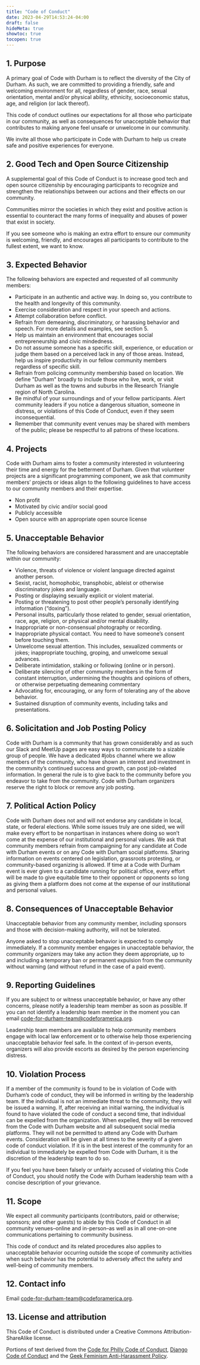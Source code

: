```yaml
---
title: "Code of Conduct"
date: 2023-04-29T14:53:24-04:00
draft: false
hideMeta: true
showtoc: true
tocopen: true
---
```


## 1. Purpose

A primary goal of Code with Durham is to reflect the diversity of the City of
Durham. As such, we are committed to providing a friendly, safe and welcoming
environment for all, regardless of gender, race, sexual orientation, mental
and/or physical ability, ethnicity, socioeconomic status, age, and religion (or
lack thereof).

This code of conduct outlines our expectations for all those who participate in
our community, as well as consequences for unacceptable behavior that
contributes to making anyone feel unsafe or unwelcome in our community.

We invite all those who participate in Code with Durham to help us create safe
and positive experiences for everyone.

## 2. Good Tech and Open Source Citizenship

A supplemental goal of this Code of Conduct is to increase good tech and open
source citizenship by encouraging participants to recognize and strengthen the
relationships between our actions and their effects on our community.

Communities mirror the societies in which they exist and positive action is
essential to counteract the many forms of inequality and abuses of power that
exist in society.

If you see someone who is making an extra effort to ensure our community is
welcoming, friendly, and encourages all participants to contribute to the
fullest extent, we want to know.

## 3. Expected Behavior

The following behaviors are expected and requested of all community members:

* Participate in an authentic and active way. In doing so, you contribute to the health and longevity of this community.
* Exercise consideration and respect in your speech and actions.
* Attempt collaboration before conflict.
* Refrain from demeaning, discriminatory, or harassing behavior and speech. For more details and examples, see section 5.
* Help us maintain an environment that encourages social entrepreneurship and civic mindedness.
* Do not assume someone has a specific skill, experience, or education or judge
  them based on a perceived lack in any of those areas. Instead, help us inspire
  productivity in our fellow community members regardless of specific skill.
* Refrain from policing community membership based on location. We define
  "Durham" broadly to include those who live, work, or visit Durham as well as
  the towns and suburbs in the Research Triangle region of North Carolina.
* Be mindful of your surroundings and of your fellow participants. Alert
  community leaders if you notice a dangerous situation, someone in distress, or
  violations of this Code of Conduct, even if they seem inconsequential.
* Remember that community event venues may be shared with members of the public;
  please be respectful to all patrons of these locations.

## 4. Projects

Code with Durham aims to foster a community interested in volunteering their
time and energy for the betterment of Durham. Given that volunteer projects are
a significant programming component, we ask that community members’ projects or
ideas align to the following guidelines to have access to our community members
and their expertise.

* Non profit
* Motivated by civic and/or social good
* Publicly accessible
* Open source with an appropriate open source license

## 5. Unacceptable Behavior

The following behaviors are considered harassment and are unacceptable within
our community:

* Violence, threats of violence or violent language directed against another
  person.
* Sexist, racist, homophobic, transphobic, ableist or otherwise discriminatory
  jokes and language.
* Posting or displaying sexually explicit or violent material.
* Posting or threatening to post other people’s personally identifying
  information (“doxing”).
* Personal insults, particularly those related to gender, sexual orientation,
  race, age, religion, or physical and/or mental disability.
* Inappropriate or non-consensual photography or recording.
* Inappropriate physical contact. You need to have someone’s consent before
  touching them.
* Unwelcome sexual attention. This includes, sexualized comments or jokes;
  inappropriate touching, groping, and unwelcome sexual advances.
* Deliberate intimidation, stalking or following (online or in person).
* Deliberate silencing of other community members in the form of constant
  interruption, undermining the thoughts and opinions of others, or otherwise
  perpetuating demeaning commentary
* Advocating for, encouraging, or any form of tolerating any of the above
  behavior.
* Sustained disruption of community events, including talks and presentations.

## 6. Solicitation and Job Posting Policy

Code with Durham is a community that has grown considerably and as such our
Slack and MeetUp pages are easy ways to communicate to a sizable group of
people. We have a dedicated #jobs channel where we allow members of the
community, who have shown an interest and investment in the community’s
continued success and growth, can post job-related information. In general the
rule is to give back to the community before you endeavor to take from the
community. Code with Durham organizers reserve the right to block or remove any
job posting.

## 7. Political Action Policy

Code with Durham does not and will not endorse any candidate in local, state, or
federal elections. While some issues truly are one sided, we will make every
effort to be nonpartisan in instances where doing so won’t come at the expense
of our institutional and personal values. We ask that community members refrain
from campaigning for any candidate at Code with Durham events or on any Code
with Durham social platforms. Sharing information on events centered on
legislation, grassroots protesting, or community-based organizing is allowed. If
time at a Code with Durham event is ever given to a candidate running for
political office, every effort will be made to give equitable time to their
opponent or opponents so long as giving them a platform does not come at the
expense of our institutional and personal values.

## 8. Consequences of Unacceptable Behavior

Unacceptable behavior from any community member, including sponsors and those
with decision-making authority, will not be tolerated.

Anyone asked to stop unacceptable behavior is expected to comply immediately. If
a community member engages in unacceptable behavior, the community organizers
may take any action they deem appropriate, up to and including a temporary ban
or permanent expulsion from the community without warning (and without refund in
the case of a paid event).

## 9. Reporting Guidelines

If you are subject to or witness unacceptable behavior, or have any other
concerns, please notify a leadership team member as soon as possible. If you can
not identify a leadership team member in the moment you can email
code-for-durham-team@codeforamerica.org.

Leadership team members are available to help community members engage with
local law enforcement or to otherwise help those experiencing unacceptable
behavior feel safe. In the context of in-person events, organizers will also
provide escorts as desired by the person experiencing distress.

## 10. Violation Process

If a member of the community is found to be in violation of Code with Durham’s
code of conduct, they will be informed in writing by the leadership team. If the
individual is not an immediate threat to the community, they will be issued a
warning. If, after receiving an initial warning, the individual is found to have
violated the code of conduct a second time, that individual can be expelled from
the organization. When expelled, they will be removed from the Code with Durham
website and all subsequent social media platforms. They will not be permitted to
attend any Code with Durham events. Consideration will be given at all times to
the severity of a given code of conduct violation. If it is in the best interest
of the community for an individual to immediately be expelled from Code with
Durham, it is the discretion of the leadership team to do so.

If you feel you have been falsely or unfairly accused of violating this Code of
Conduct, you should notify the Code with Durham leadership team with a concise
description of your grievance.

## 11. Scope

We expect all community participants (contributors, paid or otherwise; sponsors;
and other guests) to abide by this Code of Conduct in all community
venues–online and in-person–as well as in all one-on-one communications
pertaining to community business.

This code of conduct and its related procedures also applies to unacceptable
behavior occurring outside the scope of community activities when such behavior
has the potential to adversely affect the safety and well-being of community
members.

## 12. Contact info

Email code-for-durham-team@codeforamerica.org.

## 13. License and attribution

This Code of Conduct is distributed under a Creative Commons Attribution-ShareAlike license.

Portions of text derived from the [Code for Philly Code of
Conduct](https://codeforphilly.org/pages/code_of_conduct/), [Django Code of
Conduct](https://www.djangoproject.com/conduct/) and the [Geek Feminism
Anti-Harassment
Policy](https://geekfeminism.fandom.com/wiki/Conference_anti-harassment/Policy).
